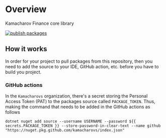 # Overview

Kamacharov Finance core library

[![publish packages](https://github.com/kamacharovs/kamafi-core/actions/workflows/build.yml/badge.svg)](https://github.com/kamacharovs/kamafi-core/actions/workflows/build.yml)

## How it works

In order for your project to pull packages from this repository, then you need to add the source to your IDE, GitHub action, etc. before you have to build you project.

### GitHub actions

In the `Kamacharovs` organization, there's a secret storing the Personal Access Token (PAT) to the packages source called `PACKAGE_TOKEN`. Thus, making the
command that needs to be added in the GitHub actions as follows

```pw
dotnet nuget add source --username USERNAME --password ${{ secrets.PACKAGE_TOKEN }} --store-password-in-clear-text --name github "https://nuget.pkg.github.com/kamacharovs/index.json"
```
